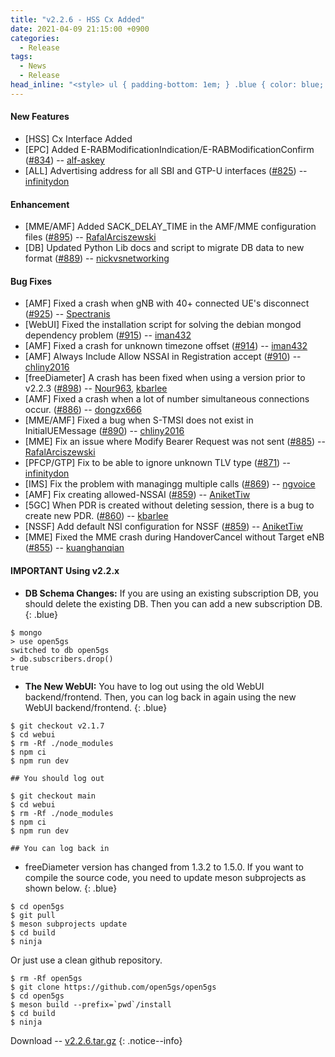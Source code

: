 ```yaml
---
title: "v2.2.6 - HSS Cx Added"
date: 2021-04-09 21:15:00 +0900
categories:
  - Release
tags:
  - News
  - Release
head_inline: "<style> ul { padding-bottom: 1em; } .blue { color: blue; }</style>"
---
```


#### New Features
- [HSS] Cx Interface Added
- [EPC] Added E-RABModificationIndication/E-RABModificationConfirm ([#834](https://github.com/open5gs/open5gs/issues/834)) -- [alf-askey](https://github.com/alf-askey) 
- [ALL] Advertising address for all SBI and GTP-U interfaces ([#825](https://github.com/open5gs/open5gs/issues/825)) -- [infinitydon](https://github.com/infinitydon) 

#### Enhancement
- [MME/AMF] Added SACK_DELAY_TIME in the AMF/MME configuration files ([#895](https://github.com/open5gs/open5gs/issues/895)) -- [RafalArciszewski](https://github.com/RafalArciszewski) 
- [DB] Updated Python Lib docs and script to migrate DB data to new format ([#889](https://github.com/open5gs/open5gs/pull/889)) -- [nickvsnetworking](https://github.com/nickvsnetworking) 

#### Bug Fixes
- [AMF] Fixed a crash when gNB with 40+ connected UE's disconnect ([#925](https://github.com/open5gs/open5gs/issues/925)) -- [Spectranis](https://github.com/Spectranis)
- [WebUI] Fixed the installation script for solving the debian mongod dependency problem ([#915](https://github.com/open5gs/open5gs/issues/915)) -- [iman432](https://github.com/iman432)
- [AMF] Fixed a crash for unknown timezone offset  ([#914](https://github.com/open5gs/open5gs/issues/914)) -- [iman432](https://github.com/iman432)
- [AMF] Always Include Allow NSSAI in Registration accept ([#910](https://github.com/open5gs/open5gs/issues/910)) -- [chliny2016](https://github.com/chliny2016)
- [freeDiameter] A crash has been fixed when using a version prior to v2.2.3 ([#898](https://github.com/open5gs/open5gs/issues/898)) -- [Nour963](https://github.com/Nour963), [kbarlee](https://github.com/kbarlee)
- [AMF] Fixed a crash when a lot of number simultaneous connections occur. ([#886](https://github.com/open5gs/open5gs/issues/886)) -- [dongzx666](https://github.com/dongzx666)
- [MME/AMF] Fixed a bug when S-TMSI does not exist in InitialUEMessage ([#890](https://github.com/open5gs/open5gs/issues/890)) -- [chliny2016](https://github.com/chliny2016) 
- [MME] Fix an issue where Modify Bearer Request was not sent ([#885](https://github.com/open5gs/open5gs/issues/885)) -- [RafalArciszewski](https://github.com/RafalArciszewski) 
- [PFCP/GTP] Fix to be able to ignore unknown TLV type ([#871](https://github.com/open5gs/open5gs/issues/871)) -- [infinitydon](https://github.com/infinitydon) 
- [IMS] Fix the problem with managingg multiple calls ([#869](https://github.com/open5gs/open5gs/issues/869)) -- [ngvoice](https://github.com/ngvoice) 
- [AMF] Fix creating allowed-NSSAI ([#859](https://github.com/open5gs/open5gs/issues/859)) -- [AniketTiw](https://github.com/AniketTiw) 
- [5GC] When PDR is created without deleting session, there is a bug to create new PDR. ([#860](https://github.com/open5gs/open5gs/issues/860)) -- [kbarlee](https://github.com/kbarlee) 
- [NSSF] Add default NSI configuration for NSSF ([#859](https://github.com/open5gs/open5gs/issues/859)) -- [AniketTiw](https://github.com/AniketTiw) 
- [MME] Fixed the MME crash during HandoverCancel without Target eNB ([#855](https://github.com/open5gs/open5gs/issues/855)) -- [kuanghanqian](https://github.com/kuanghanqian) 

#### IMPORTANT Using v2.2.x

- **DB Schema Changes:** If you are using an existing subscription DB, you should delete the existing DB. Then you can add a new subscription DB.
{: .blue}
```
$ mongo
> use open5gs
switched to db open5gs
> db.subscribers.drop()
true
```

- **The New WebUI:** You have to log out using the old WebUI backend/frontend. Then, you can log back in again using the new WebUI backend/frontend.
{: .blue}
```
$ git checkout v2.1.7
$ cd webui
$ rm -Rf ./node_modules
$ npm ci
$ npm run dev

## You should log out

$ git checkout main
$ cd webui
$ rm -Rf ./node_modules
$ npm ci
$ npm run dev

## You can log back in
```

- freeDiameter version has changed from 1.3.2 to 1.5.0. If you want to compile the source code, you need to update meson subprojects as shown below.
{: .blue}

```
$ cd open5gs
$ git pull
$ meson subprojects update
$ cd build
$ ninja
```

Or just use a clean github repository.

```
$ rm -Rf open5gs
$ git clone https://github.com/open5gs/open5gs
$ cd open5gs
$ meson build --prefix=`pwd`/install
$ cd build
$ ninja
```


Download -- [v2.2.6.tar.gz](https://github.com/open5gs/open5gs/archive/v2.2.6.tar.gz)
{: .notice--info}
